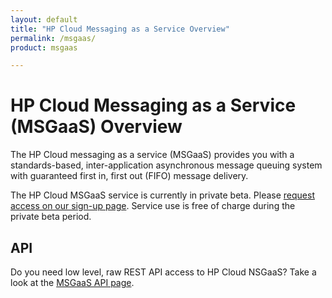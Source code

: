 ```yaml
---
layout: default
title: "HP Cloud Messaging as a Service Overview"
permalink: /msgaas/
product: msgaas

---
```

# HP Cloud Messaging as a Service (MSGaaS) Overview

The HP Cloud messaging as a service (MSGaaS) provides you with a standards-based, inter-application asynchronous message queuing system with guaranteed first in, first out (FIFO) message delivery.

The HP Cloud MSGaaS service is currently in private beta.  Please [request access on our sign-up page](http://go.hpcloud.com/MSGaas-private-beta-signup).  Service use is free of charge during the private beta period. 

## API

Do you need low level, raw REST API access to HP Cloud NSGaaS?  Take a look at the [MSGaaS API page](/api/msgaas/).
